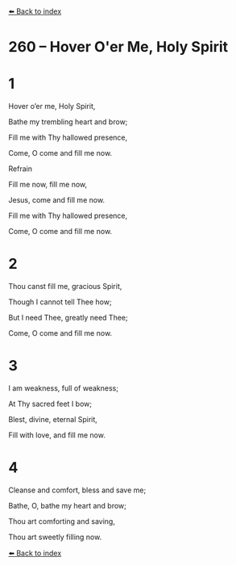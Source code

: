 [⬅️ Back to index](../README.md)

# 260 – Hover O'er Me, Holy Spirit





# 1

Hover o’er me, Holy Spirit,

Bathe my trembling heart and brow;

Fill me with Thy hallowed presence,

Come, O come and fill me now.



Refrain

Fill me now, fill me now,

Jesus, come and fill me now.

Fill me with Thy hallowed presence,

Come, O come and fill me now.



# 2

Thou canst fill me, gracious Spirit,

Though I cannot tell Thee how;

But I need Thee, greatly need Thee;

Come, O come and fill me now.



# 3

I am weakness, full of weakness;

At Thy sacred feet I bow;

Blest, divine, eternal Spirit,

Fill with love, and fill me now.



# 4

Cleanse and comfort, bless and save me;

Bathe, O, bathe my heart and brow;

Thou art comforting and saving,

Thou art sweetly filling now.

[⬅️ Back to index](../README.md)
